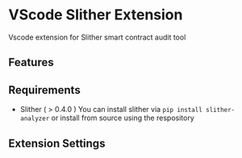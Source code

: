 # VScode Slither Extension

Vscode extension for Slither smart contract audit tool

## Features

## Requirements
* Slither ( > 0.4.0 ) 
You can install slither via `pip install slither-analyzer`
or install from source using the respository


## Extension Settings
